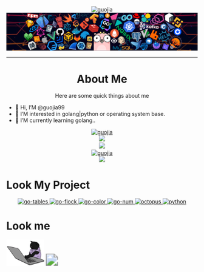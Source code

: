 <div align="center">
    <img src="https://readme-typing-svg.herokuapp.com?font=Roboto&pause=1000&color=000000&center=true&width=435&lines=Welcome+to+the+code+world+of+Guojia" alt="guojia" style="zoom:100%;"/>
</div>
<img src="./image/header.png" style="zoom:100%;" />

---

<div align="center"> <h1>About Me</h1></div>
<div align="center">Here are some quick things about me</div>

- 👋 Hi, I’M @guojia99
- 👀 I’M interested in golang|python or operating system base.
- 🌱 I’M currently learning golang..

<div align="center">
    <a href="https://github.com/guojia99">
        <img src="https://github-readme-stats.vercel.app/callbackApi?username=guojia99&theme=dracula&show_icons=true"
             alt="guojia" style="zoom:100%;"/>
    </a>
</div>

<div align="center">
    <a href="https://github.com/guojia99">
        <img height="200px"
             src="https://github-readme-streak-stats.herokuapp.com/?user=guojia99&theme=dracula&show_icons=true"/>
    </a>
</div>

<div align="center">
    <a href="https://github.com/guojia99">
        <img src="https://server.dooboo.io/github-stats/guojia99" width="600"/>
    </a>
</div>

<div align="center">
    <a href="https://github.com/guojia99">
        <img src="http://github-profile-summary-cards.vercel.app/callbackApi/cards/profile-details?username=guojia99&theme=dracula&show_icons=true"
             alt="guojia" style="zoom:100%;"/>
    </a>
</div>

<div align="center">
    <a href="https://github.com/guojia99">
        <img src="https://github-profile-trophy.vercel.app/?username=guojia99&theme=dracula&no-frame=true&row=1&&margin-w=30&no-bg=true">
    </a>
</div>

# Look My Project

<div align="center">
    <a href="https://github.com/guojia99/go-tables">
        <img src="https://github-readme-stats.vercel.app/callbackApi/pin/?username=guojia99&repo=go-tables&show_owner=true&theme=dracula"
             alt="go-tables" style="zoom:100%;"/>
    </a>
    <a href="https://github.com/guojia99/go-flock">
        <img src="https://github-readme-stats.vercel.app/callbackApi/pin/?username=guojia99&repo=go-flock&show_owner=true&theme=dracula"
             alt="go-flock" style="zoom:100%;"/>
    </a>
    <a href="https://github.com/guojia99/go-color">
        <img src="https://github-readme-stats.vercel.app/callbackApi/pin/?username=guojia99&repo=go-color&show_owner=true&theme=dracula"
             alt="go-color" style="zoom:100%;"/>
    </a>
    <a href="https://github.com/guojia99/go-num">
        <img src="https://github-readme-stats.vercel.app/callbackApi/pin/?username=guojia99&repo=go-num&show_owner=true&theme=dracula"
             alt="go-num" style="zoom:100%;"/>
    </a>
    <a href="https://github.com/guojia99/octopus">
        <img src="https://github-readme-stats.vercel.app/callbackApi/pin/?username=guojia99&repo=octopus&show_owner=true&theme=dracula"
             alt="octopus" style="zoom:100%;"/>
    </a>
    <a href="https://github.com/guojia99/python">
        <img src="https://github-readme-stats.vercel.app/callbackApi/pin/?username=guojia99&repo=python&show_owner=true&theme=dracula"
             alt="python" style="zoom:100%;"/>
    </a>
</div>

# Look me

<pos align="center">
<img src="./image/cat.gif" width="100">
<img src="https://profile-counter.glitch.me/guojia99/Count.svg" style="zoom:200%;" />
